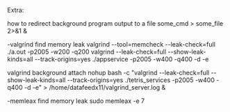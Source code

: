 Extra: 

how to redirect background program output to a file
some_cmd > some_file 2>&1 &


-valgrind find memory leak
valgrind --tool=memcheck --leak-check=full ./a.out -p2005 -w200 -q200
valgrind --leak-check=full --show-leak-kinds=all --track-origins=yes ./appservice -p2005 -w400 -q400 -d -e

valgrind background attach
nohup bash -c "valgrind --leak-check=full --show-leak-kinds=all --track-origins=yes ./tetris_services -p2005 -w400 -q400 -d -e" > /home/datafeedx11/valgrind_server.log &


-memleax find memory leak
sudo memleax -e 7 <pid>
